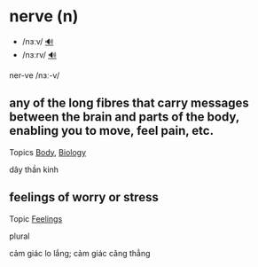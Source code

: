 # nerve (n)

- /nɜːv/ [🔊](https://www.oxfordlearnersdictionaries.com/media/english/uk_pron/n/ner/nerve/nerve__gb_1.mp3)
- /nɜːrv/ [🔊](https://www.oxfordlearnersdictionaries.com/media/english/us_pron/n/ner/nerve/nerve__us_1.mp3)

ner-ve /nɜː-v/

## any of the long fibres that carry messages between the brain and parts of the body, enabling you to move, feel pain, etc.

Topics [Body](../topics/body.md#body), [Biology](../topics/biology.md#biology)

dây thần kinh

## feelings of worry or stress

Topic [Feelings](../topics/feelings.md#feelings)

plural

cảm giác lo lắng; cảm giác căng thẳng